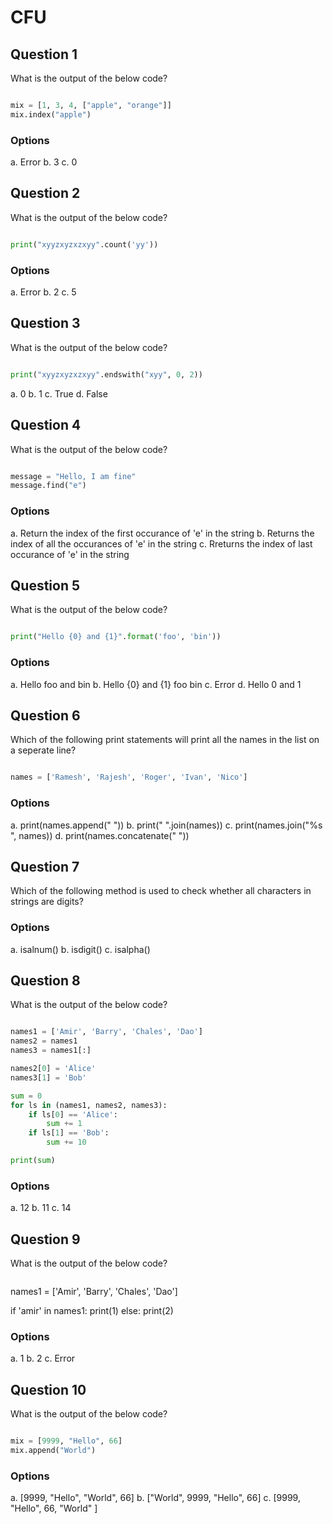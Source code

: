 # CFU

## Question 1

What is the output of the below code?

````python

mix = [1, 3, 4, ["apple", "orange"]]
mix.index("apple")

````

### Options

a. Error
b. 3
c. 0

## Question 2

What is the output of the below code?

````python

print("xyyzxyzxzxyy".count('yy'))

````

### Options

a. Error
b. 2
c. 5

## Question 3

What is the output of the below code?

````python

print("xyyzxyzxzxyy".endswith("xyy", 0, 2))

````

a. 0
b. 1
c. True
d. False

## Question 4

What is the output of the below code?

````python

message = "Hello, I am fine"
message.find("e")

````

### Options

a. Return the index of the first occurance of 'e' in the string
b. Returns the index of all the occurances of 'e' in the string
c. Rreturns the index of last occurance of 'e' in the string

## Question 5

What is the output of the below code?

````python

print("Hello {0} and {1}".format('foo', 'bin'))

````

### Options

a. Hello foo and bin
b. Hello {0} and {1} foo bin
c. Error
d. Hello 0 and 1

## Question 6

Which of the following print statements will print all the names in the list on a seperate line?

````python

names = ['Ramesh', 'Rajesh', 'Roger', 'Ivan', 'Nico']

````

### Options

a. print(names.append(" "))
b. print(" ".join(names))
c. print(names.join("%s ", names))
d. print(names.concatenate(" "))

## Question 7

Which of the following method is used to check whether all characters in strings are digits?

### Options

a. isalnum()
b. isdigit()
c. isalpha()

## Question 8

What is the output of the below code?

````python

names1 = ['Amir', 'Barry', 'Chales', 'Dao']
names2 = names1
names3 = names1[:]

names2[0] = 'Alice'
names3[1] = 'Bob'

sum = 0
for ls in (names1, names2, names3):
    if ls[0] == 'Alice':
        sum += 1
    if ls[1] == 'Bob':
        sum += 10

print(sum)

````

### Options

a. 12
b. 11
c. 14

## Question 9

What is the output of the below code?

````python

````

names1 = ['Amir', 'Barry', 'Chales', 'Dao']

if 'amir' in names1:
    print(1)
else:
    print(2)

### Options

a. 1
b. 2
c. Error

## Question 10

What is the output of the below code?

````python

mix = [9999, "Hello", 66]
mix.append("World")

````

### Options

a. [9999, "Hello", "World", 66]
b. ["World", 9999, "Hello", 66]
c. [9999, "Hello", 66, "World" ]
